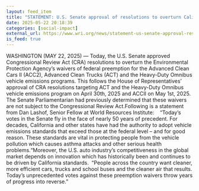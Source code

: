 ```yaml
---
layout: feed_item
title: "STATEMENT: U.S. Senate approval of resolutions to overturn California’s Clean Air Act preemption waivers throws progress into reverse"
date: 2025-05-22 20:18:39
categories: [social-impact]
external_url: https://www.wri.org/news/statement-us-senate-approval-resolutions-overturn-californias-clean-air-act-preemption-0
is_feed: true
---
```


WASHINGTON (MAY 22, 2025) — Today, the U.S. Senate approved Congressional Review Act (CRA) resolutions to overturn the Environmental Protection Agency’s waivers of federal preemption for the Advanced Clean Cars II (ACC2), Advanced Clean Trucks (ACT) and the Heavy-Duty Omnibus vehicle emissions programs. This follows the House of Representatives’ approval of CRA resolutions targeting ACT and the Heavy-Duty Omnibus vehicle emissions program on April 30th, 2025 and ACCII on May 1st, 2025. The Senate Parliamentarian had previously determined that these waivers are not subject to the Congressional Review Act.Following is a statement from Dan Lashof, Senior Fellow at World Resources Institute: &nbsp; &nbsp;“Today’s votes in the Senate fly in the face of nearly 50 years of precedent. For decades, California and other states have had the authority to adopt vehicle emissions standards that exceed those at the federal level – and for good reason. These standards are vital in protecting people from the vehicle pollution which causes asthma attacks and other serious health problems.“Moreover, the U.S. auto industry’s competitiveness in the global market depends on innovation which has historically been and continues to be driven by California standards. &nbsp;“People across the country want cleaner, more efficient cars, trucks and school buses and the cleaner air that results. Today’s unprecedented votes against these preemption waivers throw years of progress into reverse.”&nbsp;
